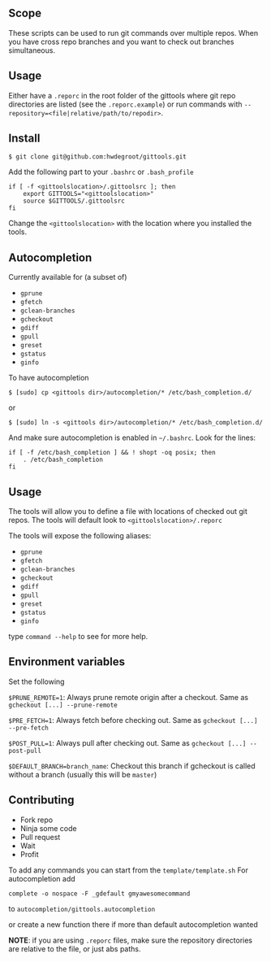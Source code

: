 ## Scope

These scripts can be used to run git commands over multiple repos. When you have cross repo branches and you want to check out branches simultaneous.

## Usage

Either have a `.reporc` in the root folder of the gittools where git repo directories are listed (see the `.reporc.example`) or run commands with `--repository=<file|relative/path/to/repodir>`.

## Install

    $ git clone git@github.com:hwdegroot/gittools.git

Add the following part to your `.bashrc` or `.bash_profile`

    if [ -f <gittoolslocation>/.gittoolsrc ]; then
        export GITTOOLS="<gittoolslocation>"
        source $GITTOOLS/.gittoolsrc
    fi

Change the `<gittoolslocation>` with the location where you installed the tools.

## Autocompletion

Currently available for (a subset of)
  * `gprune`
  * `gfetch`
  * `gclean-branches`
  * `gcheckout`
  * `gdiff`
  * `gpull`
  * `greset`
  * `gstatus`
  * `ginfo`

To have autocompletion

    $ [sudo] cp <gittools dir>/autocompletion/* /etc/bash_completion.d/

or 

    $ [sudo] ln -s <gittools dir>/autocompletion/* /etc/bash_completion.d/

And make sure autocompletion is enabled in `~/.bashrc`. Look for the lines:

    if [ -f /etc/bash_completion ] && ! shopt -oq posix; then
        . /etc/bash_completion
    fi

## Usage

The tools will allow you to define a file with locations of checked out git repos. The tools will default look to `<gittoolslocation>/.reporc`

The tools will expose the following aliases: 

  * `gprune`
  * `gfetch`
  * `gclean-branches`
  * `gcheckout`
  * `gdiff`
  * `gpull`
  * `greset`
  * `gstatus`
  * `ginfo`

type `command --help` to see for more help.

## Environment variables
Set the following 

`$PRUNE_REMOTE=1`: Always prune remote origin after a checkout. Same as `gcheckout [...] --prune-remote`

`$PRE_FETCH=1`: Always fetch before checking out. Same as `gcheckout [...] --pre-fetch`

`$POST_PULL=1`: Always pull after checking out. Same as `gcheckout [...] --post-pull`

`$DEFAULT_BRANCH=branch_name`: Checkout this branch if gcheckout is called without a branch (usually this will be `master`)

## Contributing

* Fork repo
* Ninja some code
* Pull request
* Wait
* Profit

To add any commands you can start from the `template/template.sh`
For autocompletion add 

    complete -o nospace -F _gdefault gmyawesomecommand

to `autocompletion/gittools.autocompletion`

or create a new function there if more than default autocompletion wanted


__NOTE__: if you are using `.reporc` files, make sure the repository directories are relative to the file, or just abs paths.